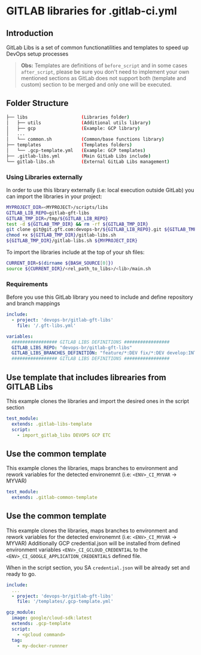 # GITLAB libraries for .gitlab-ci.yml #

## Introduction
GitLab Libs is a set of common functionatilities and templates to speed up DevOps setup processes

> **Obs:** Templates are definitions of `before_script` and in some cases `after_script`, please be sure you don't need to implement your own mentioned sections as GitLab does not support both (template and custom) section to be merged and only one will be executed.

## Folder Structure
``` sh
├── libs              	    (Libraries folder)
│   ├── utils               (Additional utils library)
│   ├── gcp                 (Example: GCP library)
│   ...
│   └── common.sh           (Common/base functions library)
├── templates               (Templates folders)
│   └── .gcp-template.yml   (Example: GCP templates)
├── .gitlab-libs.yml        (Main GitLab Libs include)
└── gitlab-libs.sh          (External GitLab Libs management)
```

### Using Libraries externally
In order to use this library externally (i.e: local execution outside GitLab) you can import the libraries in your project:
``` sh
MYPROJECT_DIR=<MYPROJECT>/scripts/libs
GITLAB_LIB_REPO=gitlab-gft-libs
GITLAB_TMP_DIR=/tmp/${GITLAB_LIB_REPO}
test -d ${GITLAB_TMP_DIR} && rm -rf ${GITLAB_TMP_DIR}
git clone git@git.gft.com:devops-br/${GITLAB_LIB_REPO}.git ${GITLAB_TMP_DIR}
chmod +x ${GITLAB_TMP_DIR}/gitlab-libs.sh
${GITLAB_TMP_DIR}/gitlab-libs.sh ${MYPROJECT_DIR}
```

To import the libraries include at the top of your sh files:
``` sh
CURRENT_DIR=$(dirname ${BASH_SOURCE[0]})
source ${CURRENT_DIR}/<rel_path_to_libs>/<lib>/main.sh
```

### Requirements
Before you use this GitLab library you need to include and define repository and branch mappings

``` yaml
include:
  - project: 'devops-br/gitlab-gft-libs'
    file: '/.gft-libs.yml' 

variables:
  ################# GITLAB LIBS DEFINITIONS #################
  GITLAB_LIBS_REPO: "devops-br/gitlab-gft-libs"
  GITLAB_LIBS_BRANCHES_DEFINITION: "feature/*:DEV fix/*:DEV develop:INT release/*:HML bugfix/*:HML master:PRD hotfix/*:PRD"
  ################# GITLAB LIBS DEFINITIONS #################
```

## Use template that includes librearies from GITLAB Libs
This example clones the libraries and import the desired ones in the script section

``` yaml
test_module:
  extends: .gitlab-libs-template
  script:
    - import_gitlab_libs DEVOPS GCP ETC
```

## Use the common template
This example clones the libraries, maps branches to environment and rework variables for the detected environemnt (i.e: `<ENV>_CI_MYVAR` -> MYVAR)

``` yaml
test_module:
  extends: .gitlab-common-template
```

## Use the common template
This example clones the libraries, maps branches to environment and rework variables for the detected environemnt (i.e: `<ENV>_CI_MYVAR` -> MYVAR)
Additionally GCP credential.json will be installed from defined environment variables `<ENV>_CI_GCLOUD_CREDENTIAL` to the `<ENV>_CI_GOOGLE_APPLICATION_CREDENTIALS` defined file.

When in the script section, you SA `credential.json` will be already set and ready to go.

``` yaml
include:
  ...
  - project: 'devops-br/gitlab-gft-libs'
    file: '/templates/.gcp-template.yml'

gcp_module:
  image: google/cloud-sdk:latest  
  extends: .gcp-template
  script:
    - <gcloud command>
  tag:
    - my-docker-runnner
```
